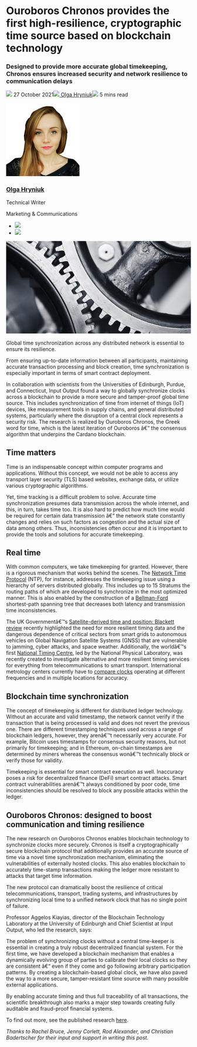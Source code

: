 # Ouroboros Chronos provides the first high-resilience, cryptographic time source based on blockchain technology
### **Designed to provide more accurate global timekeeping, Chronos ensures increased security and network resilience to communication delays**
![](img/2021-10-27-ouroboros-chronos-provides-the-first-high-resilience-cryptographic-time-source-based-on-blockchain.002.png) 27 October 2021![](img/2021-10-27-ouroboros-chronos-provides-the-first-high-resilience-cryptographic-time-source-based-on-blockchain.002.png)[ Olga Hryniuk](/en/blog/authors/olga-hryniuk/page-1/)![](img/2021-10-27-ouroboros-chronos-provides-the-first-high-resilience-cryptographic-time-source-based-on-blockchain.003.png) 5 mins read

![Olga Hryniuk](img/2021-10-27-ouroboros-chronos-provides-the-first-high-resilience-cryptographic-time-source-based-on-blockchain.004.png)[](/en/blog/authors/olga-hryniuk/page-1/)
### [**Olga Hryniuk**](/en/blog/authors/olga-hryniuk/page-1/)
Technical Writer

Marketing & Communications

- ![](img/2021-10-27-ouroboros-chronos-provides-the-first-high-resilience-cryptographic-time-source-based-on-blockchain.005.png)[](https://www.linkedin.com/in/olga-hryniuk-1094a3160/ "LinkedIn")
- ![](img/2021-10-27-ouroboros-chronos-provides-the-first-high-resilience-cryptographic-time-source-based-on-blockchain.006.png)[](https://github.com/olgahryniuk "GitHub")

![Ouroboros Chronos provides the first high-resilience, cryptographic time source based on blockchain technology](img/2021-10-27-ouroboros-chronos-provides-the-first-high-resilience-cryptographic-time-source-based-on-blockchain.007.jpeg)

Global time synchronization across any distributed network is essential to ensure its resilience.

From ensuring up-to-date information between all participants, maintaining accurate transaction processing and block creation, time synchronization is especially important in terms of smart contract deployment. 

In collaboration with scientists from the Universities of Edinburgh, Purdue, and Connecticut, Input Output found a way to globally synchronize clocks across a blockchain to provide a more secure and tamper-proof global time source. This includes synchronization of time from internet of things (IoT) devices, like measurement tools in supply chains, and general distributed systems, particularly where the disruption of a central clock represents a security risk. The research is realized by Ouroboros Chronos, the Greek word for time, which is the latest iteration of Ouroboros â€“ the consensus algorithm that underpins the Cardano blockchain.
## **Time matters**
Time is an indispensable concept within computer programs and applications. Without this concept, we would not be able to access any transport layer security (TLS) based websites, exchange data, or utilize various cryptographic algorithms. 

Yet, time tracking is a difficult problem to solve. Accurate time synchronization presumes data transmission across the whole internet, and this, in turn, takes time too. It is also hard to predict how much time would be required for certain data transmission â€“ the network state constantly changes and relies on such factors as congestion and the actual size of data among others. Thus, inconsistencies often occur and it is important to provide the tools and solutions for accurate timekeeping.
## **Real time**
With common computers, we take timekeeping for granted. However, there is a rigorous mechanism that works behind the scenes. The [Network Time Protocol](http://ntp.org/) (NTP), for instance, addresses the timekeeping issue using a hierarchy of servers distributed globally. This includes up to 15 Stratums the routing paths of which are developed to synchronize in the most optimized manner. This is also enabled by the construction of a [Bellman-Ford](https://en.wikipedia.org/wiki/Bellman%E2%80%93Ford_algorithm) shortest-path spanning tree that decreases both latency and transmission time inconsistencies.

The UK Governmentâ€™s [Satellite-derived time and position: Blackett review](https://www.gov.uk/government/publications/satellite-derived-time-and-position-blackett-review) recently highlighted the need for more resilient timing data and the dangerous dependence of critical sectors from smart grids to autonomous vehicles on Global Navigation Satellite Systems (GNSS) that are vulnerable to jamming, cyber attacks, and space weather. Additionally, the worldâ€™s first [National Timing Centre](https://www.gov.uk/government/news/worlds-first-timing-centre-to-protect-uk-from-risk-of-satellite-failure), led by the National Physical Laboratory, was recently created to investigate alternative and more resilient timing services for everything from telecommunications to smart transport. International metrology centers currently have to [compare clocks](https://www.npl.co.uk/time-frequency/comparison-dissemination) operating at different frequencies and in multiple locations for accuracy.
## **Blockchain time synchronization**
The concept of timekeeping is different for distributed ledger technology. Without an accurate and valid timestamp, the network cannot verify if the transaction that is being processed is valid and does not revert the previous one. There are different timestamping techniques used across a range of blockchain ledgers, however, they arenâ€™t necessarily very accurate. For example, Bitcoin uses timestamps for consensus security reasons, but not primarily for timekeeping; and in Ethereum, on-chain timestamps are determined by miners whereas the consensus wonâ€™t technically block or verify those for validity.

Timekeeping is essential for smart contract execution as well. Inaccuracy poses a risk for decentralized finance (DeFi) smart contract attacks. Smart contract vulnerabilities arenâ€™t always conditioned by poor code, time inconsistencies should be resolved to block any possible attacks within the ledger.
## **Ouroboros Chronos: designed to boost communication and timing resilience**
The new research on Ouroboros Chronos enables blockchain technology to synchronize clocks more securely. Chronos is itself a cryptographically secure blockchain protocol that additionally provides an accurate source of time via a novel time synchronization mechanism, eliminating the vulnerabilities of externally hosted clocks. This also enables blockchain to accurately time-stamp transactions making the ledger more resistant to attacks that target time information.

The new protocol can dramatically boost the resilience of critical telecommunications, transport, trading systems, and infrastructures by synchronizing local time to a unified network clock that has no single point of failure.

Professor Aggelos Kiayias, director of the Blockchain Technology Laboratory at the University of Edinburgh and Chief Scientist at Input Output, who led the research, says: 

The problem of synchronizing clocks without a central time-keeper is essential in creating a truly robust decentralized financial system. For the first time, we have developed a blockchain mechanism that enables a dynamically evolving group of parties to calibrate their local clocks so they are consistent â€“ even if they come and go following arbitrary participation patterns. By creating a blockchain-based global clock, we have also paved the way to a more secure, tamper-resistant time source with many possible external applications.

By enabling accurate timing and thus full traceability of all transactions, the scientific breakthrough also marks a major step towards creating fully auditable and fraud-proof financial systems.

To find out more, see the published research [here](https://eprint.iacr.org/2019/838.pdf).

*Thanks to Rachel Bruce, Jenny Corlett, Rod Alexander, and Christian Badertscher for their input and support in writing this post.*
